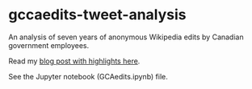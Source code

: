 # gccaedits-tweet-analysis
An analysis of seven years of anonymous Wikipedia edits by Canadian government employees.

Read my [blog post with highlights here](https://robertorocha.info/someone-at-shared-services-canada-is-really-into-curling/).

See the Jupyter notebook (GCAedits.ipynb) file.
